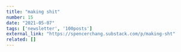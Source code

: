 ```yaml
---
title: "making shit"
number: 15
date: "2021-05-07"
tags: ['newsletter', '100posts']
external_link: "https://spencerchang.substack.com/p/making-sht"
related: []
---
```


